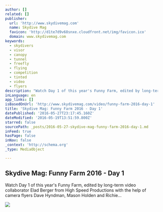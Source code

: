 ```yaml
---
author: []
related: []
publisher:
  url: 'http://www.skydivemag.com'
  name: Skydive Mag
  favicon: 'http://d1te7d9v68snxe.cloudfront.net/img/favicon.ico'
  domain: www.skydivemag.com
keywords:
  - skydivers
  - visor
  - canopy
  - tunnel
  - freefly
  - flying
  - competition
  - tinted
  - video
  - flyers
description: "Watch Day 1 of this year's Funny Farm, edited by long-term video collaborator Elad Berger from High Speed Productions with the help of camera flyers Dave Hyndman, Mason Holden and Richie..."
inLanguage: en
app_links: []
isBasedOnUrl: 'http://www.skydivemag.com/video/funny-farm-2016-day-1'
title: 'Skydive Mag: Funny Farm 2016 - Day 1'
datePublished: '2016-05-27T23:17:45.160Z'
dateModified: '2016-05-19T13:51:59.800Z'
starred: false
sourcePath: _posts/2016-05-27-skydive-mag-funny-farm-2016-day-1.md
inFeed: true
hasPage: false
inNav: false
_context: 'http://schema.org'
_type: MediaObject

---
```

<article style=""><h1>Skydive Mag: Funny Farm 2016 - Day 1</h1><p>Watch Day 1 of this year's Funny Farm, edited by long-term video collaborator Elad Berger from High Speed Productions with the help of camera flyers Dave Hyndman, Mason Holden and Richie...</p><img src="http://d1h4nowyuicqif.cloudfront.net/gpb3fKbYRQmJVNmT9w-fJQ.jpeg" /></article>
